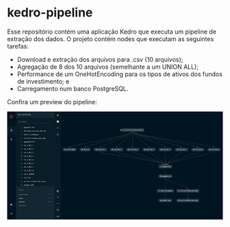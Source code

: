 # kedro-pipeline

Esse repositório contém uma aplicação Kedro que executa um pipeline de extração dos dados. O projeto contém nodes que executam as seguintes tarefas:

- Download e extração dos arquivos para .csv (10 arquivos);
- Agregação de 8 dos 10 arquivos (semelhante a um UNION ALL);
- Performance de um OneHotEncoding para os tipos de ativos dos fundos de investimento; e
- Carregamento num banco PostgreSQL.

Confira um preview do pipeline:

![preview](https://github.com/ocamposfaria/kedro-pipeline/blob/main/pipeline_preview_last.jpg?raw=true)

